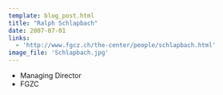 ```yaml
---
template: blog_post.html
title: "Ralph Schlapbach"
date: 2007-07-01
links:
  - 'http://www.fgcz.ch/the-center/people/schlapbach.html'
image_file: 'Schlapbach.jpg'
---
```


* Managing Director
* FGZC

<!--more-->
